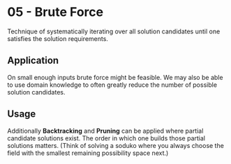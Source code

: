 # 05 - Brute Force
Technique of systematically iterating over all solution candidates until one satisfies the solution requirements.

## Application
On small enough inputs brute force might be feasible. We may also be able to use domain knowledge
to often greatly reduce the number of possible solution candidates.

## Usage
Additionally **Backtracking** and **Pruning** can be applied where partial candidate solutions exist. The order
in which one builds those partial solutions matters. (Think of solving a soduko where you always
choose the field with the smallest remaining possibility space next.)